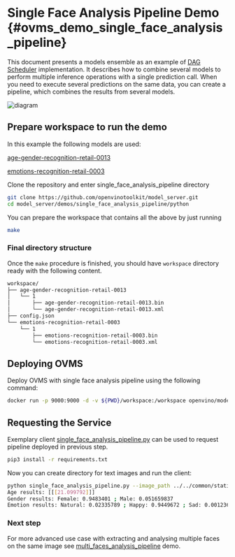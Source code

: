 # Single Face Analysis Pipeline Demo {#ovms_demo_single_face_analysis_pipeline}

This document presents a models ensemble as an example of [DAG Scheduler](../../../docs/dag_scheduler.md) implementation.
It describes how to combine several models to perform multiple inference operations with a single prediction call.
When you need to execute several predictions on the same data, you can create a pipeline, which combines the results from several models.

![diagram](single_face_analysis_pipeline.png)

## Prepare workspace to run the demo

In this example the following models are used:

[age-gender-recognition-retail-0013](https://github.com/openvinotoolkit/open_model_zoo/blob/2022.1.0/models/intel/age-gender-recognition-retail-0013/README.md)

[emotions-recognition-retail-0003](https://github.com/openvinotoolkit/open_model_zoo/blob/2022.1.0/models/intel/emotions-recognition-retail-0003/README.md)

Clone the repository and enter single_face_analysis_pipeline directory
```bash
git clone https://github.com/openvinotoolkit/model_server.git
cd model_server/demos/single_face_analysis_pipeline/python
```

You can prepare the workspace that contains all the above by just running

```bash
make
```

### Final directory structure

Once the `make` procedure is finished, you should have `workspace` directory ready with the following content.
```bash
workspace/
├── age-gender-recognition-retail-0013
│   └── 1
│       ├── age-gender-recognition-retail-0013.bin
│       └── age-gender-recognition-retail-0013.xml
├── config.json
└── emotions-recognition-retail-0003
    └── 1
        ├── emotions-recognition-retail-0003.bin
        └── emotions-recognition-retail-0003.xml
```

## Deploying OVMS

Deploy OVMS with single face analysis pipeline using the following command:

```bash
docker run -p 9000:9000 -d -v ${PWD}/workspace:/workspace openvino/model_server --config_path /workspace/config.json --port 9000
```

## Requesting the Service

Exemplary client [single_face_analysis_pipeline.py](https://github.com/openvinotoolkit/model_server/blob/main/demos/single_face_analysis_pipeline/python/single_face_analysis_pipeline.py) can be used to request pipeline deployed in previous step.

```bash
pip3 install -r requirements.txt
``` 

Now you can create directory for text images and run the client:

```bash
python single_face_analysis_pipeline.py --image_path ../../common/static/images/faces/face1.jpg --grpc_port 9000
Age results: [[[21.099792]]]
Gender results: Female: 0.9483401 ; Male: 0.051659837
Emotion results: Natural: 0.02335789 ; Happy: 0.9449672 ; Sad: 0.001236845 ; Surprise: 0.028111042 ; Angry: 0.0023269346
```

### Next step

For more advanced use case with extracting and analysing multiple faces on the same image see [multi_faces_analysis_pipeline](../../multi_faces_analysis_pipeline/python/README.md) demo.